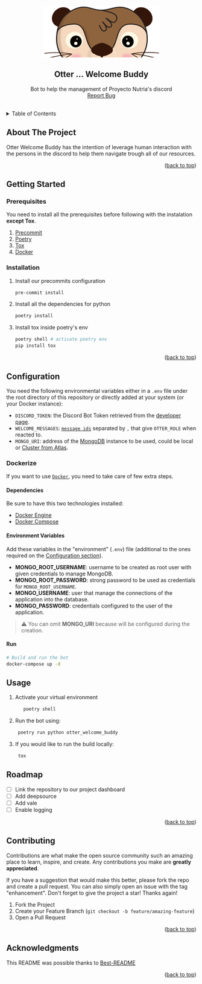 <a name="readme-top"></a>

<!-- PROJECT LOGO -->
<br />
<div align="center">
  <img src="images/nutria_logo.png">
  <h2 align="center">Otter ... Welcome Buddy</h2>
  <p align="center">
    Bot to help the management of Proyecto Nutria's discord
  <br />
  <a href="https://github.com/Proyecto-Nutria/otter-welcome-buddy/issues">Report Bug</a>
  </p>
  <br />
</div>


<!-- TABLE OF CONTENTS -->
<details>
  <summary>Table of Contents</summary>
  <ol>
    <li>
      <a href="#about-the-project">About The Project</a>
    </li>
    <li>
      <a href="#getting-started">Getting Started</a>
      <ul>
        <li><a href="#prerequisites">Prerequisites</a></li>
        <li><a href="#installation">Installation</a></li>
      </ul>
    </li>
    <li><a href="#usage">Usage</a></li>
    <li><a href="#roadmap">Roadmap</a></li>
    <li><a href="#contributing">Contributing</a></li>
    <li><a href="#acknowledgments">Acknowledgments</a></li>
  </ol>
</details>


<!-- ABOUT THE PROJECT -->
## About The Project

Otter Welcome Buddy has the intention of leverage human interaction with the persons in the discord to help them navigate trough all of our resources.
<p align="right">(<a href="#readme-top">back to top</a>)</p>


<!-- GETTING STARTED -->
## Getting Started

### Prerequisites

You need to install all the prerequisites before following with the instalation **except Tox**.

1. [Precommit](https://pre-commit.com/#installation)
1. [Poetry](https://python-poetry.org/)
1. [Tox](https://tox.wiki/en/latest/)
1. [Docker](https://docs.docker.com/get-docker/)

### Installation
1. Install our precommits configuration
   ```sh
   pre-commit install
   ```
1. Install all the dependencies for python
   ```sh
   poetry install
   ```
1. Install tox inside poetry's env
    ```sh
    poetry shell # activate poetry env
    pip install tox
    ```
<p align="right">(<a href="#readme-top">back to top</a>)</p>


<!-- CONFIGURATION INSTRUCTIONS -->
## Configuration

You need the following environmental variables either in a `.env` file under the root directory of this repository or directly added at your system (or your Docker instance):

* `DISCORD_TOKEN`: the Discord Bot Token retrieved from the [developer page](https://discord.com/developers/applications).
* `WELCOME_MESSAGES`: [`message ids`](https://discordpy.readthedocs.io/en/stable/api.html?highlight=message%20id#discord.Message.id) separated by `,` that give `OTTER_ROLE` when reacted to.
* `MONGO_URI`: address of the [MongoDB](https://docs.mongodb.com/manual/reference/connection-string/) instance to be used, could be local or [Cluster from Atlas](https://www.mongodb.com/cloud/atlas).


<!-- DOCKER INSTRUCTIONS -->
### Dockerize

If you want to use [`Docker`](https://www.docker.com/), you need to take care of few extra steps.

#### Dependencies

Be sure to have this two technologies installed:

* [Docker Engine](https://docs.docker.com/engine/install/)
* [Docker Compose](https://docs.docker.com/compose/install/)

#### Environment Variables

Add these variables in the "environment" (`.env`) file (additional to the ones required on the [Configuration section](#configuration)).

- **MONGO_ROOT_USERNAME**: username to be created as root user with given credentials to manage MongoDB.
- **MONGO_ROOT_PASSWORD**: strong password to be used as credentials for `MONGO_ROOT_USERNAME`.
- **MONGO_USERNAME**: user that manage the connections of the application into the database.
- **MONGO_PASSWORD**: credentials configured to the user of the application.

> :warning: You can omit **MONGO_URI** because will be configured during the creation.

#### Run

```sh
# Build and run the bot
docker-compose up -d
```


<!-- USAGE EXAMPLES -->
## Usage

1. Activate your virtual environment
   ```sh
      poetry shell
   ```
1. Run the bot using:
   ```sh
    poetry run python otter_welcome_buddy
   ```
1. If you would like to run the build locally:
   ```sh
    tox
   ```

<!-- ROADMAP -->
## Roadmap

- [ ] Link the repository to our project dashboard
- [ ] Add deepsource
- [ ] Add vale
- [ ] Enable logging

<p align="right">(<a href="#readme-top">back to top</a>)</p>



<!-- CONTRIBUTING -->
## Contributing

Contributions are what make the open source community such an amazing place to learn, inspire, and create. Any contributions you make are **greatly appreciated**.

If you have a suggestion that would make this better, please fork the repo and create a pull request. You can also simply open an issue with the tag "enhancement".
Don't forget to give the project a star! Thanks again!

1. Fork the Project
2. Create your Feature Branch (`git checkout -b feature/amazing-feature`)
5. Open a Pull Request

<p align="right">(<a href="#readme-top">back to top</a>)</p>


<!-- ACKNOWLEDGMENTS -->
## Acknowledgments

This README was possible thanks to [Best-README](https://github.com/othneildrew/Best-README-Template)


<p align="right">(<a href="#readme-top">back to top</a>)</p>
